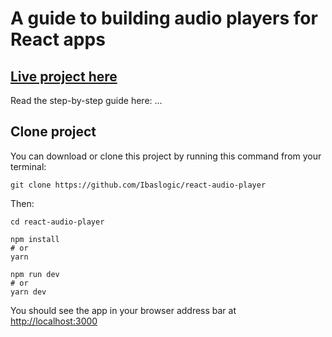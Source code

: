 # A guide to building audio players for React apps

## [Live project here](https://ibaslogic.github.io/react-audio-player/)

Read the step-by-step guide here: ...

## Clone project

You can download or clone this project by running this command from your terminal:

```
git clone https://github.com/Ibaslogic/react-audio-player
```

Then:

```
cd react-audio-player
```

```
npm install
# or
yarn
```

```
npm run dev
# or
yarn dev
```

You should see the app in your browser address bar at [http://localhost:3000](http://localhost:3000)
